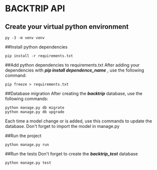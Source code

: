 # BACKTRIP API
## Create your virtual python environment 
```
py -3 -m venv venv
```

##Install python dependencies
```
pip install -r requirements.txt
```

##Add python dependencies to requirements.txt
After adding your dependencies with ***pip install dependence_name*** , use the following command:
```
pip freeze > requirements.txt
```

##Database migration
After creating the ***backtrip*** database, use the following commands:
```
python manage.py db migrate
python manage.py db upgrade
```
Each time a model change or is added, use this commands to update the database. Don't forget to import the model in manage.py

##Run the project
```
python manage.py run
```

##Run the tests
Don't forget to create the ***backtrip_test*** database
```
python manage.py test
```